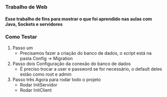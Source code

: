 ### Trabalho de Web
#### Esse trabalho de fins para mostrar o que foi aprendido nas aulas com Java, Sockets e servidores


### Como Testar

 1. Passo um
    - Precisamos fazer a criação do banco de dados, o script está na pasta Config -> Migration
 2. Passo dois
    Configuração da conexão do banco de dados
    - É preciso trocar a user e password se for necessário, o default deles estão como root e admin
 3. Passo três
    Agora para rodar todo o projeto
    - Rodar InitServidor 
    - Rodar InitClient     